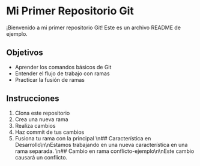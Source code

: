 # Mi Primer Repositorio Git

¡Bienvenido a mi primer repositorio Git! Este es un archivo README de ejemplo.

## Objetivos
- Aprender los comandos básicos de Git
- Entender el flujo de trabajo con ramas
- Practicar la fusión de ramas

## Instrucciones
1. Clona este repositorio
2. Crea una nueva rama
3. Realiza cambios
4. Haz commit de tus cambios
5. Fusiona tu rama con la principal
\n## Característica en Desarrollo\n\nEstamos trabajando en una nueva característica en una rama separada.
\n## Cambio en rama conflicto-ejemplo\n\nEste cambio causará un conflicto.
